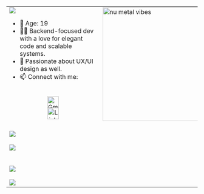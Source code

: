 <div align="center"> <table> <tr> <td valign="top"> <img src="https://readme-typing-svg.herokuapp.com?font=Fira+Code&duration=3000&pause=1000&color=3ac569&width=435&lines=Hi+there!+I'm+Benjamín.;Welcome+to+my+GitHub+space!" /> <ul> <li>🎂 Age: 19</li> <li>🧑‍💻 Backend-focused dev with a love for elegant code and scalable systems.</li> <li>🎨 Passionate about UX/UI design as well.</li> <li>📫 Connect with me:</li> </ul> <br> <div align="center"> <a href="mailto:benjamin.sullca1103@gmail.com"> <img src="https://cdn.jsdelivr.net/gh/devicons/devicon/icons/google/google-original.svg" width="30" height="30" alt="Gmail" style="margin: 0 100px;"/> </a> <a href="https://www.linkedin.com/in/benjamin-sullca-821822382/"> <img src="https://cdn.jsdelivr.net/gh/devicons/devicon/icons/linkedin/linkedin-original.svg" width="30" height="30" alt="LinkedIn" style="margin: 0 100px;"/> </a> </div> </td> <td> <img src="https://media2.giphy.com/media/v1.Y2lkPTc5MGI3NjExczYzMG55b2M0cmdwdGM4cnN6dHQ3ZXlyZDRsZXN2Y3h6M3NxZnFqbSZlcD12MV9pbnRlcm5hbF9naWZfYnlfaWQmY3Q9Zw/66M6ZwJkTLYikvhrqZ/giphy.gif" width="300" alt="nu metal vibes" /> </td> </tr> <tr> <td colspan="2"> <br> <img src="https://readme-typing-svg.herokuapp.com?font=Fira+Code&duration=3000&pause=1000&color=3ac569&repeat=false&width=800&lines=Skills%3A" /> <br><br> <img src="https://skillicons.dev/icons?i=php,laravel,python,javascript,java,mysql,mongodb,git,figma&theme=dark" /> <br><br><br> <img src="https://readme-typing-svg.herokuapp.com?font=Fira+Code&duration=3000&pause=1000&color=3ac569&repeat=false&width=800&lines=Currently+Learning%3A" /> <br><br> <img src="https://skillicons.dev/icons?i=spring,kotlin,django,react&theme=dark" /> </td> </tr> </table> </div>

